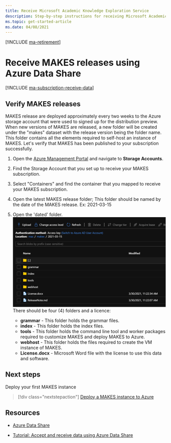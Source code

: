 ```yaml
---
title: Receive Microsoft Academic Knowledge Exploration Service
description: Step-by-step instructions for receiving Microsoft Academic Knowledge Exploration Service using Azure Data Share
ms.topic: get-started-article
ms.date: 04/08/2021
---
```

[!INCLUDE [ma-retirement](../includes/ma-retirement.md)]

# Receive MAKES releases using Azure Data Share

[!INCLUDE [ma-subscription-receive-data](../includes/ma-subscription-receive-data.md)]

## Verify MAKES releases

MAKES release are deployed approximately every two weeks to the Azure storage account that were used to signed up for the distribution preview. When new versions of MAKES are released, a new folder will be created under the "makes" dataset with the release version being the folder name.  This folder contains all the elements required to self-host an instance of MAKES. Let's verify that MAKES has been published to your subscription successfully.

1. Open the [Azure Management Portal](https://portal.azure.com) and navigate to **Storage Accounts**.

1. Find the Storage Account that you set up to receive your MAKES subscription.

1. Select "Containers" and find the container that you mapped to receive your MAKES subscription.

1. Open the latest MAKES release folder; This folder should be named by the date of the MAKES release.  Ex: 2021-03-15

1. Open the 'dated' folder.
    ![Verify tools folder](media/makes-release-folder.png)
    There should be four (4) folders and a licence:
    - **grammar** - This folder holds the grammar files.
    - **index** - This folder holds the index files.
    - **tools** - This folder holds the command line tool and worker packages required to customize MAKES and deploy MAKES to Azure.
    - **webhost** - This folder holds the files required to create the VM instance of MAKES.
    - **License.docx** - Microsoft Word file with the license to use this data and software.


## Next steps

Deploy your first MAKES instance 
> [!div class="nextstepaction"]
>[Deploy a MAKES instance to Azure](get-started-create-api-instances.md)


## Resources

* [Azure Data Share](https://azure.microsoft.com/services/data-share/)

* [Tutorial: Accept and receive data using Azure Data Share](https://docs.microsoft.com/azure/data-share/subscribe-to-data-share)
